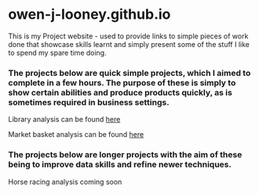 # owen-j-looney.github.io
This is my Project website - used to provide links to simple pieces of work done that showcase skills learnt and simply present some of the stuff I like to spend my spare time doing.

### The projects below are quick simple projects, which I aimed to complete in a few hours. The purpose of these is simply to show certain abilities and produce products quickly, as is sometimes required in business settings.

Library analysis can be found [here](https://owen-j-looney.github.io/libraries_analysis/)

Market basket analysis can be found [here](https://owen-j-looney.github.io/Market_basket_analysis/)

### The projects below are longer projects with the aim of these being to improve data skills and refine newer techniques.

Horse racing analysis coming soon 
